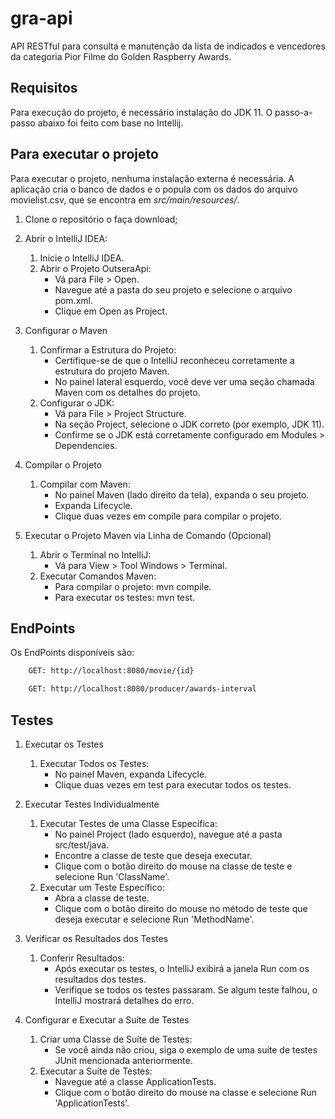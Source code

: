# gra-api
API RESTful para consulta e manutenção da lista de indicados e vencedores da categoria Pior Filme do Golden Raspberry Awards.

## Requisitos
Para execução do projeto, é necessário instalação do JDK 11.
O passo-a-passo abaixo foi feito com base no Intellij.

## Para executar o projeto
Para executar o projeto, nenhuma instalação externa é necessária. A aplicação cria o banco de dados e o popula com os dados do arquivo movielist.csv, 
que se encontra em *src/main/resources/*.
1. Clone o repositório o faça download;

2. Abrir o IntelliJ IDEA:
   1. Inicie o IntelliJ IDEA.
   2. Abrir o Projeto OutseraApi:
      - Vá para File > Open.
      - Navegue até a pasta do seu projeto e selecione o arquivo pom.xml.
      - Clique em Open as Project.

3. Configurar o Maven
   1. Confirmar a Estrutura do Projeto:
      - Certifique-se de que o IntelliJ reconheceu corretamente a estrutura do projeto Maven.
      - No painel lateral esquerdo, você deve ver uma seção chamada Maven com os detalhes do projeto.
   2. Configurar o JDK:
      - Vá para File > Project Structure.
      - Na seção Project, selecione o JDK correto (por exemplo, JDK 11).
      - Confirme se o JDK está corretamente configurado em Modules > Dependencies.

4. Compilar o Projeto
   1. Compilar com Maven:
      - No painel Maven (lado direito da tela), expanda o seu projeto.
      - Expanda Lifecycle.
      - Clique duas vezes em compile para compilar o projeto.

5. Executar o Projeto Maven via Linha de Comando (Opcional)
   1. Abrir o Terminal no IntelliJ:
      - Vá para View > Tool Windows > Terminal.
   2. Executar Comandos Maven:
      - Para compilar o projeto: mvn compile.
      - Para executar os testes: mvn test.



## EndPoints
Os EndPoints disponíveis são:
```sh
    GET: http://localhost:8080/movie/{id}
``` 
```sh
    GET: http://localhost:8080/producer/awards-interval
```    

## Testes
1. Executar os Testes
   1. Executar Todos os Testes:
      - No painel Maven, expanda Lifecycle.
      - Clique duas vezes em test para executar todos os testes.

2. Executar Testes Individualmente
   1. Executar Testes de uma Classe Específica:
      - No painel Project (lado esquerdo), navegue até a pasta src/test/java.
      - Encontre a classe de teste que deseja executar.
      - Clique com o botão direito do mouse na classe de teste e selecione Run 'ClassName'.
   2. Executar um Teste Específico:
      - Abra a classe de teste.
      - Clique com o botão direito do mouse no método de teste que deseja executar e selecione Run 'MethodName'.

3. Verificar os Resultados dos Testes
   1. Conferir Resultados:
      - Após executar os testes, o IntelliJ exibirá a janela Run com os resultados dos testes.
      - Verifique se todos os testes passaram. Se algum teste falhou, o IntelliJ mostrará detalhes do erro.

4. Configurar e Executar a Suíte de Testes
   1. Criar uma Classe de Suíte de Testes:
      - Se você ainda não criou, siga o exemplo de uma suíte de testes JUnit mencionada anteriormente.
   2. Executar a Suíte de Testes:
      - Navegue até a classe ApplicationTests.
      - Clique com o botão direito do mouse na classe e selecione Run 'ApplicationTests'.